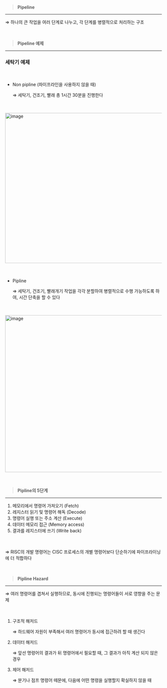 > **Pipeline**
> 

---

⇒ 하나의 큰 작업을 여러 단계로 나누고, 각 단계를 병렬적으로 처리하는 구조

**ㅤ**

> **Pipeline 예제**
> 

---

### 세탁기 예제

**ㅤ**

- Non pipline (파이프라인을 사용하지 않을 때)
    
    ⇒ 세탁기, 건조기, 빨래 총 1시간 30분을 진행한다
    
     **ㅤ**
    
<img width="893" height="482" alt="image" src="https://github.com/user-attachments/assets/d041eae4-0d61-4873-afad-33bcfe4d0b88" />
    

**ㅤ**

- Pipline
    
    ⇒ 세탁기, 건조기, 빨래개기 작업을 각각 분할하여 병렬적으로 수행 가능하도록 하여, 시간 단축을 할 수 있다
    
     **ㅤ**
    
<img width="944" height="504" alt="image" src="https://github.com/user-attachments/assets/88d27c71-ab32-46be-b1da-c2bbc9353664" />
    

 **ㅤ**

> **Pipline의 5단계**
> 

---

1. 메모리에서 명령어 가져오기 (Fetch)
2. 레지스터 읽기 및 명령어 해독 (Decode)
3. 명령어 실행 또는 주소 계산 (Execute)
4. 데이터 메모리 접근 (Memory access)
5. 결과를 레지스터에 쓰기 (Write back)

 **ㅤ**

⇒ RISC의 개발 명령어는 CISC 프로세스의 개별 명령어보다 단순하기에 파이프라이닝에 더 적합하다

 **ㅤ**

> **Pipline Hazard**
> 

---

⇒ 여러 명령어를 겹쳐서 실행하므로, 동시에 진행되는 명령어들이 서로 영향을 주는 문제

 **ㅤ**

1. 구조적 해저드
    
    ⇒ 하드웨어 자원이 부족해서 여러 명령어가 동시에 접근하려 할 때 생긴다
    
2. 데이터 해저드
    
    ⇒ 앞선 명령어의 결과가 뒤 명령어에서 필요할 때, 그 결과가 아직 계산 되지 않은 경우
    
3. 제어 해저드
    
    ⇒ 분기나 점프 명령어 떼문에, 다음에 어떤 명령을 실행할지 확실하지 않을 때
